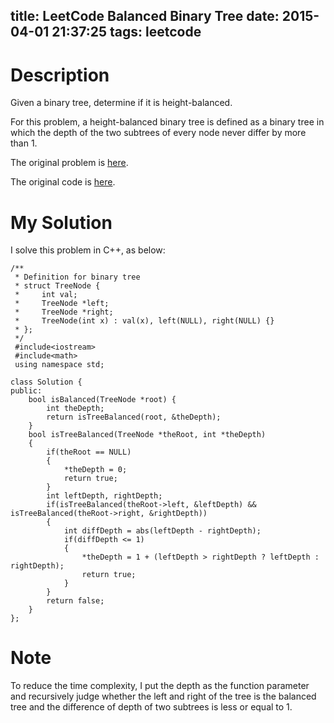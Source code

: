 title: LeetCode Balanced Binary Tree
date: 2015-04-01 21:37:25
tags: leetcode
---

# Description
Given a binary tree, determine if it is height-balanced.

For this problem, a height-balanced binary tree is defined as a binary tree in which the depth of the two subtrees of every node never differ by more than 1.

The original problem is [here](https://leetcode.com/problems/balanced-binary-tree/ "Problem").

The original code is [here](https://github.com/shuaijiang/LeetCode/blob/master/BalancedBinaryTree.cpp "Code").
<!--more-->

# My Solution
I solve this problem in C++, as below:

	/**
	 * Definition for binary tree
	 * struct TreeNode {
	 *     int val;
	 *     TreeNode *left;
	 *     TreeNode *right;
	 *     TreeNode(int x) : val(x), left(NULL), right(NULL) {}
	 * };
	 */
	 #include<iostream>
	 #include<math>
	 using namespace std;
	 
	class Solution {
	public:
	    bool isBalanced(TreeNode *root) {
	    	int theDepth;
			return isTreeBalanced(root, &theDepth); 
	    }
	    bool isTreeBalanced(TreeNode *theRoot, int *theDepth) 
	    {
	    	if(theRoot == NULL)
	    	{
	    		*theDepth = 0;
	    		return true;
	    	}
	    	int leftDepth, rightDepth;
	    	if(isTreeBalanced(theRoot->left, &leftDepth) && isTreeBalanced(theRoot->right, &rightDepth))
	    	{
	    		int diffDepth = abs(leftDepth - rightDepth);
	    		if(diffDepth <= 1)
	    		{
	    			*theDepth = 1 + (leftDepth > rightDepth ? leftDepth : rightDepth);
	    			return true;
	    		}
	    	}
	    	return false;
	    }
	};


# Note
To reduce the time complexity, I put the depth as the function parameter and recursively judge whether the left and right of the tree is the balanced tree and the difference of depth of two subtrees is less or equal to 1.
